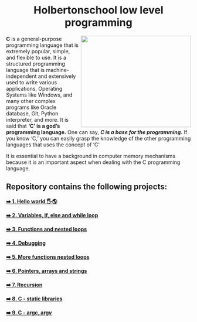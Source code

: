 <h1 align="center"><b>Holbertonschool low level programming</b></h1>
<img align="right" width="300" height="250" src="https://www.educative.io/v2api/editorpage/5298573028622336/image/6450568544387072">

**C** is a general-purpose programming language that is extremely popular, simple, and flexible to use. It is a structured programming language that is machine-independent and extensively used to write various applications, Operating Systems like Windows, and many other complex programs like Oracle database, Git, Python interpreter, and more.
It is said that **‘C’ is a god’s programming language.** One can say, ***C is a base for the programming.*** If you know ‘C,’ you can easily grasp the knowledge of the other programming languages that uses the concept of ‘C’

It is essential to have a background in computer memory mechanisms because it is an important aspect when dealing with the C programming language.
## Repository contains the following projects:

**[:arrow_right: 1. Hello world :raised_hand_with_fingers_splayed::earth_americas:	](https://github.com/tizihoxha/holbertonschool-low_level_programming/blob/main/hello_world/README.md)**
 
**[:arrow_right: 2. Variables, **if**, **else** and **while** loop](https://github.com/tizihoxha/holbertonschool-low_level_programming/blob/main/variables_if_else_while/README.md)**

**[:arrow_right: 3. Functions and nested loops](https://github.com/tizihoxha/holbertonschool-low_level_programming/blob/main/functions_nested_loops/README.md)**

**[:arrow_right: 4. Debugging](https://github.com/tizihoxha/holbertonschool-low_level_programming/blob/main/debugging/README.md)**

**[:arrow_right: 5. More functions nested loops](https://github.com/tizihoxha/holbertonschool-low_level_programming/tree/main/more_functions_nested_loops#readme)**

**[:arrow_right: 6. Pointers, arrays and strings](https://github.com/tizihoxha/holbertonschool-low_level_programming/blob/main/pointers_arrays_strings/README.md#pointers-arrays-and-strings)**

**[:arrow_right: 7. Recursion](https://github.com/tizihoxha/holbertonschool-low_level_programming/blob/main/recursion/README.md)**

**[:arrow_right: 8. C - static libraries](https://github.com/tizihoxha/holbertonschool-low_level_programming/blob/main/static_libraries/README.md)**

**[:arrow_right: 9. C - argc, argv](https://github.com/tizihoxha/holbertonschool-low_level_programming/edit/main/argc_argv/README.md)**
